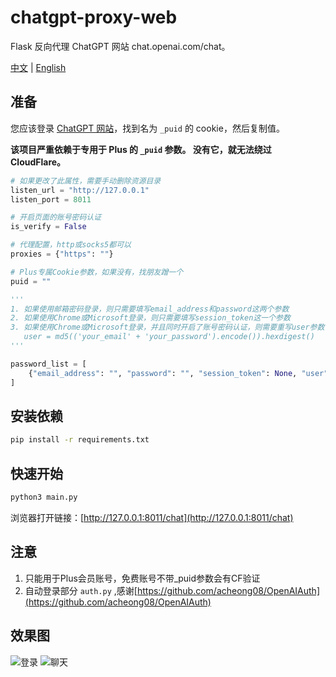 # chatgpt-proxy-web

Flask 反向代理 ChatGPT 网站 chat.openai.com/chat。


[中文](https://github.com/cooolr/chatgpt-proxy-web/blob/main/README_ZN.md) | [English](https://github.com/cooolr/chatgpt-proxy-web/blob/main/README.md)

## 准备

您应该登录 [ChatGPT 网站](https://chat.openai.com/chat)，找到名为 `_puid` 的 cookie，然后复制值。

**该项目严重依赖于专用于 Plus 的 `_puid` 参数。 没有它，就无法绕过 CloudFlare。**

``` python
# 如果更改了此属性，需要手动删除资源目录
listen_url = "http://127.0.0.1"
listen_port = 8011

# 开启页面的账号密码认证
is_verify = False

# 代理配置，http或socks5都可以
proxies = {"https": ""}

# Plus专属Cookie参数，如果没有，找朋友蹭一个
puid = ""

'''
1. 如果使用邮箱密码登录，则只需要填写email_address和password这两个参数
2. 如果使用Chrome或Microsoft登录，则只需要填写session_token这一个参数
3. 如果使用Chrome或Microsoft登录，并且同时开启了账号密码认证，则需要重写user参数
   user = md5(('your_email' + 'your_password').encode()).hexdigest()
'''

password_list = [
    {"email_address": "", "password": "", "session_token": None, "user": None},
]
```

## 安装依赖

``` bash
pip install -r requirements.txt
```

## 快速开始

``` bash
python3 main.py
```

浏览器打开链接：[http://127.0.0.1:8011/chat](http://127.0.0.1:8011/chat)

## 注意

1. 只能用于Plus会员账号，免费账号不带_puid参数会有CF验证
2. 自动登录部分 `auth.py` ,感谢[https://github.com/acheong08/OpenAIAuth](https://github.com/acheong08/OpenAIAuth)

## 效果图
![登录](https://github.com/cooolr/chatgpt_plus_proxy_website/blob/main/login.png)
![聊天](https://github.com/cooolr/chatgpt_plus_proxy_website/blob/main/chat.png)
